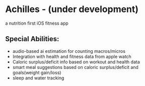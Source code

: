 # Achilles - (under development)
a nutrition first iOS fitness app 
## Special Abilities:
- audio-based ai estimation for counting macros/micros
- Integration with health and fitness data from apple watch
- Caloric surplus/deficit info based on workout and health data
- smart meal suggestions based on caloric surplus/deficit and goals(weight gain/loss)
- sleep and water tracking

